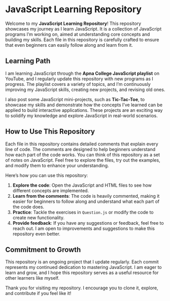# JavaScript Learning Repository

Welcome to my **JavaScript Learning Repository**! This repository showcases my journey as I learn JavaScript. It is a collection of JavaScript programs I’m working on, aimed at understanding core concepts and building my skills. Each file in this repository is carefully crafted to ensure that even beginners can easily follow along and learn from it.

## Learning Path

I am learning JavaScript through the **Apna College JavaScript playlist** on YouTube, and I regularly update this repository with new programs as I progress. The playlist covers a variety of topics, and I’m continuously improving my JavaScript skills, creating new projects, and revising old ones.

I also post some JavaScript mini-projects, such as **Tic-Tac-Toe**, to showcase my skills and demonstrate how the concepts I’ve learned can be applied to build interactive applications. These projects are an exciting way to solidify my knowledge and explore JavaScript in real-world scenarios.

## How to Use This Repository

Each file in this repository contains detailed comments that explain every line of code. The comments are designed to help beginners understand how each part of the code works. You can think of this repository as a set of notes on JavaScript. Feel free to explore the files, try out the examples, and modify them to enhance your understanding.

Here’s how you can use this repository:
1. **Explore the code**: Open the JavaScript and HTML files to see how different concepts are implemented.
2. **Learn from the comments**: The code is heavily commented, making it easier for beginners to follow along and understand what each part of the code does.
3. **Practice**: Tackle the exercises in `Question.js` or modify the code to create new functionality.
4. **Provide feedback**: If you have any suggestions or feedback, feel free to reach out. I am open to improvements and suggestions to make this repository even better.

## Commitment to Growth

This repository is an ongoing project that I update regularly. Each commit represents my continued dedication to mastering JavaScript. I am eager to learn and grow, and I hope this repository serves as a useful resource for other learners like myself.

Thank you for visiting my repository. I encourage you to clone it, explore, and contribute if you feel like it!
